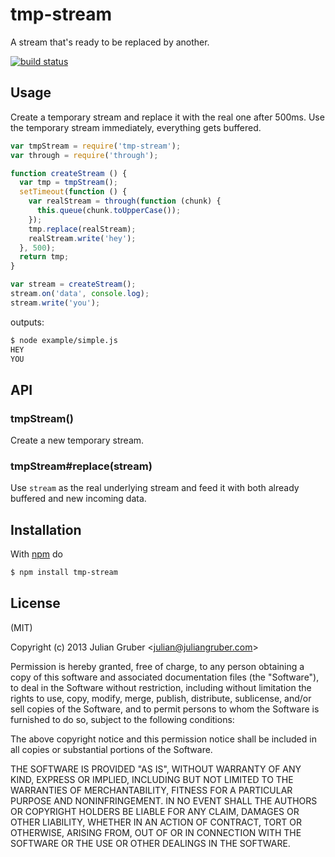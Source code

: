 
# tmp-stream

A stream that's ready to be replaced by another.

[![build status](https://secure.travis-ci.org/juliangruber/tmp-stream.png)](http://travis-ci.org/juliangruber/tmp-stream)

## Usage

Create a temporary stream and replace it with the real one after 500ms.
Use the temporary stream immediately, everything gets buffered.

```js
var tmpStream = require('tmp-stream');
var through = require('through');

function createStream () {
  var tmp = tmpStream();
  setTimeout(function () {
    var realStream = through(function (chunk) {
      this.queue(chunk.toUpperCase());
    });
    tmp.replace(realStream);
    realStream.write('hey');
  }, 500);
  return tmp;
}

var stream = createStream();
stream.on('data', console.log);
stream.write('you');
```

outputs:

```bash
$ node example/simple.js
HEY
YOU
```

## API

### tmpStream()

Create a new temporary stream.

### tmpStream#replace(stream)

Use `stream` as the real underlying stream and feed it with both already
buffered and new incoming data.

## Installation

With [npm](http://npmjs.org) do

```bash
$ npm install tmp-stream
```

## License

(MIT)

Copyright (c) 2013 Julian Gruber &lt;julian@juliangruber.com&gt;

Permission is hereby granted, free of charge, to any person obtaining a copy of
this software and associated documentation files (the "Software"), to deal in
the Software without restriction, including without limitation the rights to
use, copy, modify, merge, publish, distribute, sublicense, and/or sell copies
of the Software, and to permit persons to whom the Software is furnished to do
so, subject to the following conditions:

The above copyright notice and this permission notice shall be included in all
copies or substantial portions of the Software.

THE SOFTWARE IS PROVIDED "AS IS", WITHOUT WARRANTY OF ANY KIND, EXPRESS OR
IMPLIED, INCLUDING BUT NOT LIMITED TO THE WARRANTIES OF MERCHANTABILITY,
FITNESS FOR A PARTICULAR PURPOSE AND NONINFRINGEMENT. IN NO EVENT SHALL THE
AUTHORS OR COPYRIGHT HOLDERS BE LIABLE FOR ANY CLAIM, DAMAGES OR OTHER
LIABILITY, WHETHER IN AN ACTION OF CONTRACT, TORT OR OTHERWISE, ARISING FROM,
OUT OF OR IN CONNECTION WITH THE SOFTWARE OR THE USE OR OTHER DEALINGS IN THE
SOFTWARE.
